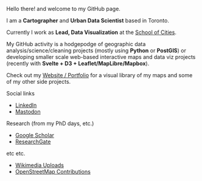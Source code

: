 Hello there! and welcome to my GitHub page. 

I am a **Cartographer** and **Urban Data Scientist** based in Toronto. 

Currently I work as **Lead, Data Visualization** at the [School of Cities](https://www.schoolofcities.utoronto.ca/). 

My GitHub activity is a hodgepodge of geographic data analysis/science/cleaning projects (mostly using **Python** or **PostGIS**) or developing smaller scale web-based interactive maps and data viz projects (recently with **Svelte + D3 + Leaflet/MapLibre/Mapbox**).

Check out my [Website / Portfolio](https://jamaps.github.io/) for a visual library of my maps and some of my other side projects.

Social links
- [LinkedIn](https://linkedin.com/in/jeffallenmaps/)
- [Mastodon](https://mapstodon.space/@jamaps)

Research (from my PhD days, etc.)
- [Google Scholar](https://scholar.google.com/citations?user=XFmML7cAAAAJ&hl=en)
- [ResearchGate](https://www.researchgate.net/profile/Jeff-Allen-7)

etc etc.
- [Wikimedia Uploads](https://commons.wikimedia.org/w/index.php?title=Special:ListFiles/Jamaps&ilshowall=1)
- [OpenStreetMap Contributions](https://www.openstreetmap.org/user/jamaps/history)
